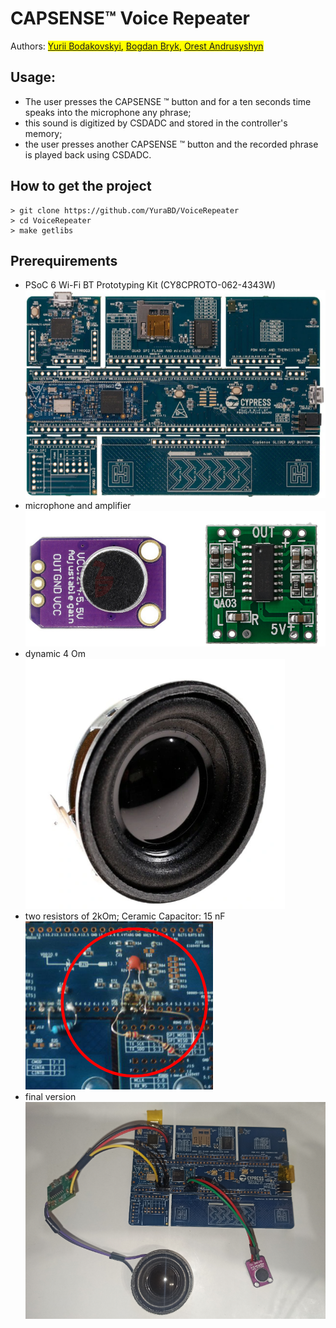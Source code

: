 # CAPSENSE™ Voice Repeater 
Authors: <mark>[Yurii Bodakovskyi](https://github.com/YuraBD), [Bogdan Bryk](https://github.com/bbryk), [Orest Andrusyshyn](https://github.com/Andrusyshyn-Orest)</mark>
## Usage:
- The user presses the CAPSENSE ™ button and for a ten seconds time speaks into the microphone any phrase;
- this sound is digitized by CSDADC and stored in the controller's memory;
- the user presses another CAPSENSE ™ button and the recorded phrase is played back using CSDADC.
## How to get the project
```
> git clone https://github.com/YuraBD/VoiceRepeater
> cd VoiceRepeater
> make getlibs
```
## Prerequirements
- PSoC 6 Wi-Fi BT Prototyping Kit (CY8CPROTO-062-4343W)  
![](https://github.com/YuraBD/VoiceRepeater/blob/main/images/Screenshot%20from%202022-01-15%2016-03-35.png)
- microphone and amplifier  
![](https://github.com/YuraBD/VoiceRepeater/blob/main/images/Screenshot%20from%202022-01-15%2016-03-43.png)
- dynamic 4 Om  
![](https://github.com/YuraBD/VoiceRepeater/blob/main/images/Screenshot%20from%202022-01-15%2016-03-51.png)
- two resistors of 2kOm; Ceramic Capacitor: 15 nF  
![](https://github.com/YuraBD/VoiceRepeater/blob/main/images/Screenshot%20from%202022-01-15%2016-04-27.png)
- final version  
![](https://github.com/YuraBD/VoiceRepeater/blob/main/images/Screenshot%20from%202022-01-15%2016-03-59.png)
